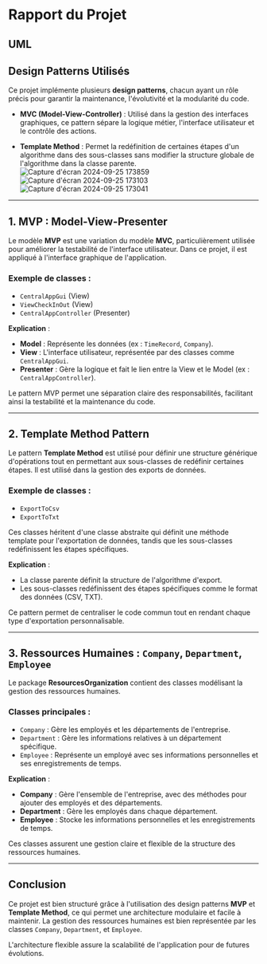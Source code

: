 # Rapport du Projet


## UML


## Design Patterns Utilisés

Ce projet implémente plusieurs **design patterns**, chacun ayant un rôle précis pour garantir la maintenance, l'évolutivité et la modularité du code.

- **MVC (Model-View-Controller)** : Utilisé dans la gestion des interfaces graphiques, ce pattern sépare la logique métier, l'interface utilisateur et le contrôle des actions.
  
- **Template Method** : Permet la redéfinition de certaines étapes d'un algorithme dans des sous-classes sans modifier la structure globale de l'algorithme dans la classe parente.
![Capture d'écran 2024-09-25 173859](https://github.com/user-attachments/assets/7fd7fc62-2ebc-44fa-9761-d6c46aa1bebf)
![Capture d'écran 2024-09-25 173103](https://github.com/user-attachments/assets/37f041d4-6a71-46b5-8809-75ba9b722c92)
![Capture d'écran 2024-09-25 173041](https://github.com/user-attachments/assets/3e89748f-cb2d-4425-9fc2-3b2eaebf86c3)

---

## 1. MVP : Model-View-Presenter

Le modèle **MVP** est une variation du modèle **MVC**, particulièrement utilisée pour améliorer la testabilité de l'interface utilisateur. Dans ce projet, il est appliqué à l'interface graphique de l'application.

### Exemple de classes :
- `CentralAppGui` (View)
- `ViewCheckInOut` (View)
- `CentralAppController` (Presenter)

**Explication** :
- **Model** : Représente les données (ex : `TimeRecord`, `Company`).
- **View** : L'interface utilisateur, représentée par des classes comme `CentralAppGui`.
- **Presenter** : Gère la logique et fait le lien entre la View et le Model (ex : `CentralAppController`).

Le pattern MVP permet une séparation claire des responsabilités, facilitant ainsi la testabilité et la maintenance du code.

---

## 2. Template Method Pattern

Le pattern **Template Method** est utilisé pour définir une structure générique d'opérations tout en permettant aux sous-classes de redéfinir certaines étapes. Il est utilisé dans la gestion des exports de données.

### Exemple de classes :
- `ExportToCsv`
- `ExportToTxt`

Ces classes héritent d'une classe abstraite qui définit une méthode template pour l'exportation de données, tandis que les sous-classes redéfinissent les étapes spécifiques.

**Explication** :
- La classe parente définit la structure de l'algorithme d'export.
- Les sous-classes redéfinissent des étapes spécifiques comme le format des données (CSV, TXT).

Ce pattern permet de centraliser le code commun tout en rendant chaque type d'exportation personnalisable.

---

## 3. Ressources Humaines : `Company`, `Department`, `Employee`

Le package **ResourcesOrganization** contient des classes modélisant la gestion des ressources humaines.

### Classes principales :
- `Company` : Gère les employés et les départements de l'entreprise.
- `Department` : Gère les informations relatives à un département spécifique.
- `Employee` : Représente un employé avec ses informations personnelles et ses enregistrements de temps.

**Explication** :
- **Company** : Gère l'ensemble de l'entreprise, avec des méthodes pour ajouter des employés et des départements.
- **Department** : Gère les employés dans chaque département.
- **Employee** : Stocke les informations personnelles et les enregistrements de temps.

Ces classes assurent une gestion claire et flexible de la structure des ressources humaines.

---

## Conclusion

Ce projet est bien structuré grâce à l'utilisation des design patterns **MVP** et **Template Method**, ce qui permet une architecture modulaire et facile à maintenir. La gestion des ressources humaines est bien représentée par les classes `Company`, `Department`, et `Employee`.

L'architecture flexible assure la scalabilité de l'application pour de futures évolutions.
